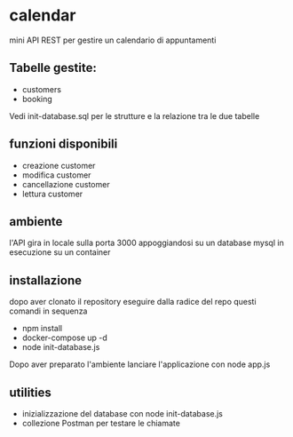 # calendar

mini API REST per gestire un calendario di appuntamenti

## Tabelle gestite:

- customers
- booking

Vedi init-database.sql per le strutture e la relazione tra le due tabelle

## funzioni disponibili

- creazione customer
- modifica customer
- cancellazione customer
- lettura customer

## ambiente

l'API gira in locale sulla porta 3000 appoggiandosi su un database mysql in esecuzione su un container

## installazione

dopo aver clonato il repository eseguire dalla radice del repo questi comandi in sequenza

- npm install
- docker-compose up -d
- node init-database.js

Dopo aver preparato l'ambiente lanciare l'applicazione con node app.js

## utilities

- inizializzazione del database con node init-database.js
- collezione Postman per testare le chiamate








